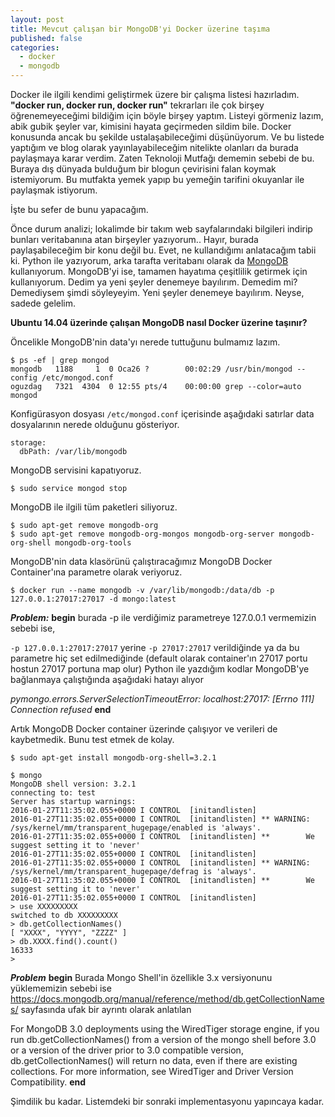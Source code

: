 ```yaml
---
layout: post
title: Mevcut çalışan bir MongoDB'yi Docker üzerine taşıma
published: false
categories: 
  - docker
  - mongodb
---
```

Docker ile ilgili kendimi geliştirmek üzere bir çalışma listesi hazırladım. **"docker run, docker run, docker run"** tekrarları ile çok birşey öğrenemeyeceğimi bildiğim için böyle birşey yaptım. Listeyi görmeniz lazım, abik gubik şeyler var, kimisini hayata geçirmeden sildim bile. Docker konusunda ancak bu şekilde ustalaşabileceğimi düşünüyorum. Ve bu listede yaptığım ve blog olarak yayınlayabileceğim nitelikte olanları da burada paylaşmaya karar verdim. Zaten Teknoloji Mutfağı dememin sebebi de bu. Buraya dış dünyada bulduğum bir blogun çevirisini falan koymak istemiyorum. Bu mutfakta yemek yapıp bu yemeğin tarifini okuyanlar ile paylaşmak istiyorum. 

İşte bu sefer de bunu yapacağım. 

Önce durum analizi; lokalimde bir takım web sayfalarındaki bilgileri indirip bunları veritabanına atan birşeyler yazıyorum.. Hayır, burada paylaşabileceğim bir konu değil bu. Evet, ne kullandığımı anlatacağım tabii ki. Python ile yazıyorum, arka tarafta veritabanı olarak da [MongoDB](https://www.mongodb.org/) kullanıyorum. MongoDB'yi ise, tamamen hayatıma çeşitlilik getirmek için kullanıyorum. Dedim ya yeni şeyler denemeye bayılırım. Demedim mi? Demediysem şimdi söyleyeyim. Yeni şeyler denemeye bayılırım. Neyse, sadede gelelim. 

**Ubuntu 14.04 üzerinde çalışan MongoDB nasıl Docker üzerine taşınır?**

Öncelikle MongoDB'nin data'yı nerede tuttuğunu bulmamız lazım. 

```
$ ps -ef | grep mongod
mongodb   1188     1  0 Oca26 ?        00:02:29 /usr/bin/mongod --config /etc/mongod.conf
oguzdag   7321  4304  0 12:55 pts/4    00:00:00 grep --color=auto mongod
```
Konfigürasyon dosyası ```/etc/mongod.conf``` içerisinde aşağıdaki satırlar data dosyalarının nerede olduğunu gösteriyor.

```
storage:
  dbPath: /var/lib/mongodb
```

MongoDB servisini kapatıyoruz.

```
$ sudo service mongod stop
```

MongoDB ile ilgili tüm paketleri siliyoruz.

```
$ sudo apt-get remove mongodb-org
$ sudo apt-get remove mongodb-org-mongos mongodb-org-server mongodb-org-shell mongodb-org-tools
```

MongoDB'nin data klasörünü çalıştıracağımız MongoDB Docker Container'ına parametre olarak veriyoruz.

```
$ docker run --name mongodb -v /var/lib/mongodb:/data/db -p 127.0.0.1:27017:27017 -d mongo:latest
```

_**Problem:**_
**begin**
burada -p ile verdiğimiz parametreye 127.0.0.1 vermemizin sebebi ise, 

```-p 127.0.0.1:27017:27017``` yerine ```-p 27017:27017``` verildiğinde ya da bu parametre hiç set edilmediğinde (default olarak container'ın 27017 portu hostun 27017 portuna map olur) Python ile yazdığım kodlar MongoDB'ye bağlanmaya çalıştığında aşağıdaki hatayı alıyor

_pymongo.errors.ServerSelectionTimeoutError: localhost:27017: [Errno 111] Connection refused_
**end**

Artık MongoDB Docker container üzerinde çalışıyor ve verileri de kaybetmedik. Bunu test etmek de kolay. 
```
$ sudo apt-get install mongodb-org-shell=3.2.1

$ mongo
MongoDB shell version: 3.2.1
connecting to: test
Server has startup warnings: 
2016-01-27T11:35:02.055+0000 I CONTROL  [initandlisten] 
2016-01-27T11:35:02.055+0000 I CONTROL  [initandlisten] ** WARNING: /sys/kernel/mm/transparent_hugepage/enabled is 'always'.
2016-01-27T11:35:02.055+0000 I CONTROL  [initandlisten] **        We suggest setting it to 'never'
2016-01-27T11:35:02.055+0000 I CONTROL  [initandlisten] 
2016-01-27T11:35:02.055+0000 I CONTROL  [initandlisten] ** WARNING: /sys/kernel/mm/transparent_hugepage/defrag is 'always'.
2016-01-27T11:35:02.055+0000 I CONTROL  [initandlisten] **        We suggest setting it to 'never'
2016-01-27T11:35:02.055+0000 I CONTROL  [initandlisten] 
> use XXXXXXXXX
switched to db XXXXXXXXX
> db.getCollectionNames()
[ "XXXX", "YYYY", "ZZZZ" ]
> db.XXXX.find().count()
16333
> 
```

_**Problem**_
**begin**
Burada Mongo Shell'in özellikle 3.x versiyonunu yüklememizin sebebi ise https://docs.mongodb.org/manual/reference/method/db.getCollectionNames/ sayfasında ufak bir ayrıntı olarak anlatılan 

For MongoDB 3.0 deployments using the WiredTiger storage engine, if you run db.getCollectionNames() from a version of the mongo shell before 3.0 or a version of the driver prior to 3.0 compatible   version, db.getCollectionNames() will return no data, even if there are existing collections. For more information, see WiredTiger and Driver Version Compatibility.
**end**

Şimdilik bu kadar. Listemdeki bir sonraki implementasyonu yapıncaya kadar.



